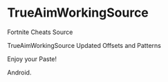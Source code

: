 # TrueAimWorkingSource
Fortnite Cheats Source

TrueAimWorkingSource Updated Offsets and Patterns

Enjoy your Paste!

Android.
